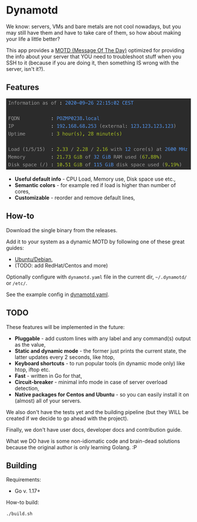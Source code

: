 # Dynamotd

We know: servers, VMs and bare metals are not cool nowadays, but you may still have them and have to
take care of them, so how about making your life a little better?
 
This app provides a [MOTD (Message Of The Day)](https://en.wikipedia.org/wiki/Motd_(Unix)) optimized for 
providing the info about your server that YOU need to troubleshoot stuff when you SSH to it (because if you are doing
it, then something IS wrong with the server, isn't it?).   

## Features

![Dynamotd](dynamotd.png)

* **Useful default info** - CPU Load, Memory use, Disk space use etc.,
* **Semantic colors** - for example red if load is higher than number of cores,
* **Customizable** - reorder and remove default lines,

## How-to

Download the single binary from the releases.

Add it to your system as a dynamic MOTD by following one of these great guides:
* [Ubuntu/Debian](https://ownyourbits.com/2017/04/05/customize-your-motd-login-message-in-debian-and-ubuntu/), 
* (TODO: add RedHat/Centos and more)

Optionally configure with `dynamotd.yaml` file in the current dir, `~/.dynamotd/` or `/etc/`.

See the example config in [dynamotd.yaml](./dynamotd.yaml).

## TODO

These features will be implemented in the future:

* **Pluggable** - add custom lines with any label and any command(s) output as the value,
* **Static and dynamic mode** - the former just prints the current state, the latter updates every 2 seconds,
  like htop,
* **Keyboard shortcuts** - to run popular tools (in dynamic mode only) like htop, iftop etc.
* **Fast** - written in Go for that,
* **Circuit-breaker** - minimal info mode in case of server overload detection,
* **Native packages for Centos and Ubuntu** - so you can easily install it on (almost) all of your servers.

We also don't have the tests yet and the building pipeline (but they WILL be created if we decide to go ahead with the project).

Finally, we don't have user docs, developer docs and contribution guide.

What we DO have is some non-idiomatic code and brain-dead solutions because the original author is only learning Golang.
:P

## Building

Requirements:
* Go v. 1.17+

How-to build:
```
./build.sh
```
